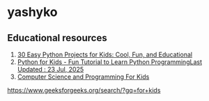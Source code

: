 # yashyko

## Educational resources
1. [30 Easy Python Projects for Kids: Cool, Fun, and Educational](https://www.geeksforgeeks.org/python/python-projects-for-kids)
2. [Python for Kids - Fun Tutorial to Learn Python ProgrammingLast Updated : 23 Jul, 2025](https://www.geeksforgeeks.org/python/python-for-kids)
3. [Computer Science and Programming For Kids](https://www.geeksforgeeks.org/computer-science-fundamentals/computer-science-programming-for-kids/)

https://www.geeksforgeeks.org/search/?gq=for+kids
